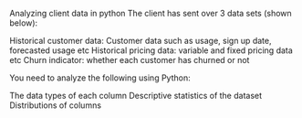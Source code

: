 Analyzing client data in python 
The client has sent over 3 data sets (shown below):

Historical customer data: Customer data such as usage, sign up date, forecasted usage etc
Historical pricing data: variable and fixed pricing data etc
Churn indicator: whether each customer has churned or not

You need to analyze the following using Python:

The data types of each column
Descriptive statistics of the dataset
Distributions of columns
